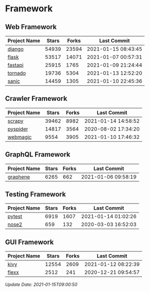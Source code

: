 # Framework

## Web Framework
| Project Name | Stars | Forks | Last Commit |
| ------------ | ----- | ----- | ----------- |
| [django](https://github.com/django/django) | 54939 | 23594 | 2021-01-15 08:43:45 |
| [flask](https://github.com/pallets/flask) | 53517 | 14071 | 2021-01-07 00:57:31 |
| [fastapi](https://github.com/tiangolo/fastapi) | 25915 | 1765 | 2021-01-09 21:24:44 |
| [tornado](https://github.com/tornadoweb/tornado) | 19736 | 5304 | 2021-01-13 12:52:20 |
| [sanic](https://github.com/sanic-org/sanic) | 14459 | 1305 | 2021-01-10 22:45:36 |

## Crawler Framework
| Project Name | Stars | Forks | Last Commit |
| ------------ | ----- | ----- | ----------- |
| [scrapy](https://github.com/scrapy/scrapy) | 39462 | 8982 | 2021-01-14 14:58:52 |
| [pyspider](https://github.com/binux/pyspider) | 14817 | 3564 | 2020-08-02 17:34:20 |
| [webmagic](https://github.com/code4craft/webmagic) | 9554 | 3905 | 2021-01-10 17:46:32 |

## GraphQL Framework
| Project Name | Stars | Forks | Last Commit |
| ------------ | ----- | ----- | ----------- |
| [graphene](https://github.com/graphql-python/graphene) | 6265 | 662 | 2021-01-06 09:58:19 |

## Testing Framework
| Project Name | Stars | Forks | Last Commit |
| ------------ | ----- | ----- | ----------- |
| [pytest](https://github.com/pytest-dev/pytest) | 6919 | 1607 | 2021-01-14 01:02:26 |
| [nose2](https://github.com/nose-devs/nose2) | 659 | 132 | 2020-03-03 16:52:03 |

## GUI Framework
| Project Name | Stars | Forks | Last Commit |
| ------------ | ----- | ----- | ----------- |
| [kivy](https://github.com/kivy/kivy) | 12554 | 2609 | 2021-01-12 08:22:39 |
| [flexx](https://github.com/flexxui/flexx) | 2512 | 241 | 2020-12-21 09:54:57 |

*Update Date: 2021-01-15T09:00:50*
